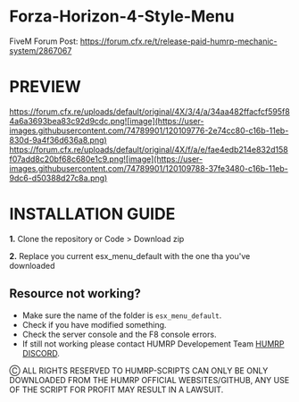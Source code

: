 # Forza-Horizon-4-Style-Menu
FiveM Forum Post: https://forum.cfx.re/t/release-paid-humrp-mechanic-system/2867067

# PREVIEW
https://forum.cfx.re/uploads/default/original/4X/3/4/a/34aa482ffacfcf595f84a6a3693bea83c92d9cdc.png![image](https://user-images.githubusercontent.com/74789901/120109776-2e74cc80-c16b-11eb-830d-9a4f36d636a8.png)
https://forum.cfx.re/uploads/default/original/4X/f/a/e/fae4edb214e832d158f07add8c20bf68c680e1c9.png![image](https://user-images.githubusercontent.com/74789901/120109788-37fe3480-c16b-11eb-9dc6-d50388d27c8a.png)

# INSTALLATION GUIDE
**1.** Clone the repository or Code > Download zip
 
**2.** Replace you current esx_menu_default with the one tha you've downloaded

## Resource not working?
- Make sure the name of the folder is `esx_menu_default`.
- Check if you have modified something.
- Check the server console and the F8 console errors.
- If still not working please contact HUMRP Developement Team [HUMRP DISCORD](https://discord.gg/T4JHan2frY).

Ⓒ ALL RIGHTS RESERVED TO HUMRP-SCRIPTS
CAN ONLY BE ONLY DOWNLOADED FROM THE HUMRP OFFICIAL WEBSITES/GITHUB, ANY USE OF THE SCRIPT FOR PROFIT MAY RESULT IN A LAWSUIT.
